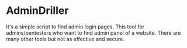 # AdminDriller
It's a simple script to find admin login pages. This tool for admins/pentesters who want to find admin panel of a website. There are many other tools but not as effective and secure.
